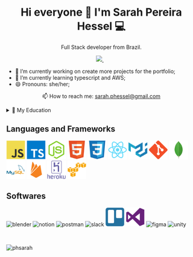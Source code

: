<h1 align='center'>
  Hi everyone 👋 I'm Sarah Pereira Hessel 💻
</h1>

<p align='center'>
  Full Stack developer from Brazil.
</p>
<p align='center'>
  
  <a href="https://www.linkedin.com/in/sarah-pereira-hessel-35a520160/" target="_blank">
    <img src="https://img.shields.io/badge/linkedin-%230077B5.svg?&style=for-the-badge&logo=linkedin&logoColor=white" />
  </a>&nbsp;&nbsp;
</p>

- 🔭 I’m currently working on create more projects for the portfolio;
- 🌱 I’m currently learning typescript and AWS;
- 😄 Pronouns: she/her;

<p align='center'>
  📫 How to reach me: <a href='mailto:sarah.phessel@gmail.com'>sarah.phessel@gmail.com</a>
</p>


<details>
  <summary>📃 My Education</summary>


- 📖 **Labenu**\
📆 2020 – 2021\
📍 **Full Stack Web Development** - Brazil


- 📖 **Federal Institute of Science and Technology - IFTM**\
📆 2017 – 2019\
📍 **High School and Computer Graphics Technician** - Brazil

</details>

<h2>Languages and Frameworks</h2>

<p>
<img src="https://raw.githubusercontent.com/devicons/devicon/2809b567852a4648062a2d3e7c1c531367458c0b/icons/javascript/javascript-original.svg" alt="javascript" width="50" />
<img src="https://raw.githubusercontent.com/devicons/devicon/2809b567852a4648062a2d3e7c1c531367458c0b/icons/typescript/typescript-original.svg" alt="typescript" width="50" />  
<img src="https://raw.githubusercontent.com/devicons/devicon/2809b567852a4648062a2d3e7c1c531367458c0b/icons/nodejs/nodejs-original.svg" alt="nodejs" width="50" />
<img src="https://raw.githubusercontent.com/devicons/devicon/2809b567852a4648062a2d3e7c1c531367458c0b/icons/html5/html5-original.svg" alt="html" width="50" />
<img src="https://raw.githubusercontent.com/devicons/devicon/2809b567852a4648062a2d3e7c1c531367458c0b/icons/css3/css3-original.svg" alt="css" width="50" />
<img src="https://raw.githubusercontent.com/devicons/devicon/2809b567852a4648062a2d3e7c1c531367458c0b/icons/react/react-original.svg" alt="react" width="50" />
<img src="https://raw.githubusercontent.com/devicons/devicon/2809b567852a4648062a2d3e7c1c531367458c0b/icons/materialui/materialui-original.svg" alt="material-ui" width="50" />
<img src="https://raw.githubusercontent.com/devicons/devicon/2809b567852a4648062a2d3e7c1c531367458c0b/icons/git/git-original.svg" alt="git" width="50" />
<img src="https://raw.githubusercontent.com/devicons/devicon/2809b567852a4648062a2d3e7c1c531367458c0b/icons/mongodb/mongodb-original.svg" alt="mongo db" width="50" />
<img src="https://raw.githubusercontent.com/devicons/devicon/master/icons/mysql/mysql-original-wordmark.svg" alt="sql" width="50" />  
<img src="https://raw.githubusercontent.com/devicons/devicon/2809b567852a4648062a2d3e7c1c531367458c0b/icons/firebase/firebase-plain.svg" alt="firebase" width="50" />  
<img src="https://raw.githubusercontent.com/devicons/devicon/2809b567852a4648062a2d3e7c1c531367458c0b/icons/heroku/heroku-original-wordmark.svg" alt="heroku" width="50" />  
<img src="https://raw.githubusercontent.com/devicons/devicon/2809b567852a4648062a2d3e7c1c531367458c0b/icons/amazonwebservices/amazonwebservices-original.svg" alt="aws" width="50" /> 
</p>


<h2>Softwares</h2>

<p>
<img src="https://upload.wikimedia.org/wikipedia/commons/thumb/0/0c/Blender_logo_no_text.svg/1024px-Blender_logo_no_text.svg.png" alt="blender" width="50" />
<img src="https://pics.freeicons.io/uploads/icons/png/18579954981556105328-512.png" alt="notion" width="50" />
<img src="https://symbols.getvecta.com/stencil_92/21_postman-icon.fddaf8a27f.svg" alt="postman" width="50" />
<img src="https://cdn.worldvectorlogo.com/logos/slack-new-logo.svg" alt="slack" width="50" />
<img src="https://raw.githubusercontent.com/devicons/devicon/2809b567852a4648062a2d3e7c1c531367458c0b/icons/trello/trello-plain.svg" alt="trello" width="50" />
<img src="https://raw.githubusercontent.com/devicons/devicon/2809b567852a4648062a2d3e7c1c531367458c0b/icons/visualstudio/visualstudio-plain.svg" alt="vscode" width="50" />
<img src="https://cdn.worldvectorlogo.com/logos/figma-1.svg" alt="figma" width="30" />
<img src="https://encrypted-tbn0.gstatic.com/images?q=tbn:ANd9GcT5UnFFdWDmbfoC_o_V4ZHWotnLypwLAVhv_bxcbG1fVC1eoNLdAZsNscpXg8YDIveORfU&usqp=CAU" alt="unity" width="50" />
</p>
<br/>
<p align="left"> <img src="https://komarev.com/ghpvc/?username=phsarah" alt="phsarah" /> </p>

<!--
**phsarah/phsarah** is a ✨ _special_ ✨ repository because its `README.md` (this file) appears on your GitHub profile.


